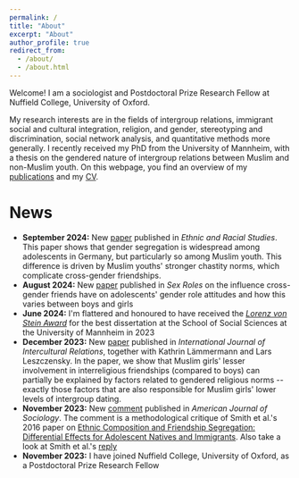 ```yaml
---
permalink: /
title: "About"
excerpt: "About"
author_profile: true
redirect_from: 
  - /about/
  - /about.html
---
```



Welcome! I am a sociologist and Postdoctoral Prize Research Fellow at Nuffield College, University of Oxford.

My research interests are in the fields of intergroup relations, immigrant social and cultural integration, religion, and gender, stereotyping and discrimination, social network analysis, and quantitative methods more generally. I recently received my PhD from the University of Mannheim, with a thesis on the gendered nature of intergroup relations between Muslim and non-Muslim youth. On this webpage, you find an overview of my [publications](https://davidkretschmer.github.io/publications/) and my [CV](https://davidkretschmer.github.io/assets/vita.pdf).



News
======

- **September 2024:** New [paper](https://www.tandfonline.com/doi/full/10.1080/01419870.2024.2399725) published in _Ethnic and Racial Studies_. This paper shows that gender segregation is widespread among adolescents in Germany, but particularly so among Muslim youth. This difference is driven by Muslim youths' stronger chastity norms, which complicate cross-gender friendships.
- **August 2024:** New [paper](https://link.springer.com/article/10.1007/s11199-024-01505-x) published in _Sex Roles_ on the influence cross-gender friends have on adolescents' gender role attitudes and how this varies between boys and girls
- **June 2024:** I'm flattered and honoured to have received the [_Lorenz von Stein Award_](https://www.mzes.uni-mannheim.de/d7/en/news/items/former-mzes-employee-david-kretschmer-receives-the-prestigious-lorenz-von-stein-award) for the best dissertation at the School of Social Sciences at the University of Mannheim in 2023
- **December 2023:** New [paper](https://www.sciencedirect.com/science/article/pii/S0147176723001670) published in _International Journal of Intercultural Relations_, together with Kathrin Lämmermann and Lars Leszczensky. In the paper, we show that Muslim girls' lesser involvement in interreligious friendships (compared to boys) can partially be explained by factors related to gendered religious norms -- exactly those factors that are also responsible for Muslim girls' lower levels of intergroup dating.
- **November 2023:** New [comment](https://www.journals.uchicago.edu/doi/full/10.1086/727823) published in _American Journal of Sociology_. The comment is a methodological critique of Smith et al.'s 2016 paper on [Ethnic Composition and Friendship Segregation: Differential Effects for Adolescent Natives and Immigrants](https://www.journals.uchicago.edu/doi/full/10.1086/684032). Also take a look at Smith et al.'s [reply](https://www.journals.uchicago.edu/doi/10.1086/727858)
- **November 2023:** I have joined Nuffield College, University of Oxford, as a Postdoctoral Prize Research Fellow


